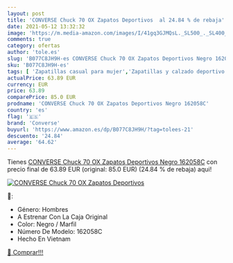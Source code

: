 ```yaml
---
layout: post
title: 'CONVERSE Chuck 70 OX Zapatos Deportivos  al 24.84 % de rebaja'
date: 2021-05-12 13:32:32
image: 'https://m.media-amazon.com/images/I/41gq3GJMQsL._SL500_._SL400_.jpg'
comments: true
category: ofertas
author: 'tole.es'
slug: 'B077C8JH9H-es CONVERSE Chuck 70 OX Zapatos Deportivos Negro 162058C'
sku: 'B077C8JH9H-es'
tags: [ 'Zapatillas casual para mujer','Zapatillas y calzado deportivo para mujer','Zapatos','Zapatos para mujer','Zapatos y complementos','converse','zapatos', ]
actualPrice: 63.89 EUR
currency: EUR
price: 63.89
comparePrice: 85.0 EUR
prodname: 'CONVERSE Chuck 70 OX Zapatos Deportivos Negro 162058C'
country: 'es'
flag: '🇪🇸'
brand: 'Converse'
buyurl: 'https://www.amazon.es/dp/B077C8JH9H/?tag=tolees-21'
descuento: '24.84'
average: '64.62'
---
```


Tienes [CONVERSE Chuck 70 OX Zapatos Deportivos Negro 162058C](https://www.amazon.es/dp/B077C8JH9H/?tag=tolees-21) con precio final de  63.89 EUR (original: 85.0 EUR) (24.84 %  de rebaja) aqui!

[![CONVERSE Chuck 70 OX Zapatos Deportivos ](https://m.media-amazon.com/images/I/41gq3GJMQsL._SL500_._SL400_.jpg)](https://www.amazon.es/dp/B077C8JH9H/?tag=tolees-21)

🔎:

- Género: Hombres
- A Estrenar Con La Caja Original
- Color: Negro / Marfil
- Número De Modelo: 162058C
- Hecho En Vietnam

[🛒 Comprar!!!](https://www.amazon.es/dp/B077C8JH9H/?tag=tolees-21)

